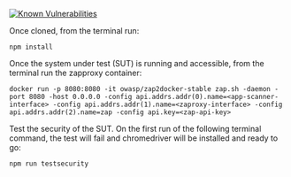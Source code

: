 [![Known Vulnerabilities](https://snyk.io/test/github/binarymist/purpleteam-app-scanner/badge.svg?targetFile=package.json)](https://snyk.io/test/github/binarymist/purpleteam-app-scanner?targetFile=package.json)

Once cloned, from the terminal run:

`npm install`

Once the system under test (SUT) is running and accessible, from the terminal run the zapproxy container:

`docker run -p 8080:8080 -it owasp/zap2docker-stable zap.sh -daemon -port 8080 -host 0.0.0.0 -config api.addrs.addr(0).name=<app-scanner-interface> -config api.addrs.addr(1).name=<zaproxy-interface> -config api.addrs.addr(2).name=zap -config api.key=<zap-api-key>`

Test the security of the SUT. On the first run of the following terminal command, the test will fail and chromedriver will be installed and ready to go:

`npm run testsecurity`

